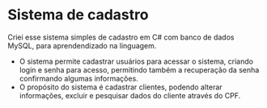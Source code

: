 # Sistema de cadastro
Criei esse sistema simples de cadastro em C# com banco de dados MySQL, para aprendendizado na linguagem.
- O sistema permite cadastrar usuários para acessar o sistema, criando login e senha para acesso, permitindo 
também a recuperação da senha confirmando algumas informações.
- O propósito do sistema é cadastrar clientes, podendo alterar informações, excluir e pesquisar dados do cliente através do CPF.

 

